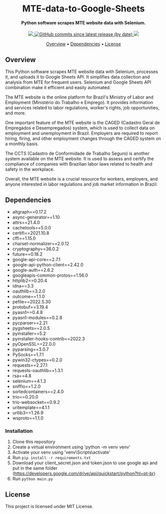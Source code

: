 <h1 align="center">
    MTE-data-to-Google-Sheets
    <br>
</h1>

<h4 align="center">Python software scrapes MTE website data with Selenium.</h4>

<p align="center">
    <a href="https://github.com/GOAguiar99/MTE-data-to-Google-Sheets">
        <img src="https://img.shields.io/badge/status-development-green?style=for-the-badge">
    </a>
    <a href="https://github.com/GOAguiar99/MTE-data-to-Google-Sheets/releases">
        <img alt="GitHub commits since latest release (by date)" src="https://img.shields.io/github/commits-since/GOAguiar99/MTE-data-to-Google-Sheets/latest?style=for-the-badge">
    </a>
    <a href="https://github.com/GOAguiar99/MTE-data-to-Google-Sheets/blob/master/LICENSE">
        <img src="https://img.shields.io/badge/license-MIT-yellow?style=for-the-badge">
    </a>
</p>

<p align="center">
    <a href="#overview">Overview</a> •
    <a href="#dependencies">Dependencies</a> •
    <a href="#license">License</a>
</p>

## Overview

This Python software scrapes MTE website data with Selenium, processes it, and uploads it to Google Sheets API. It simplifies data collection and analysis from MTE for frequent users. Selenium and Google Sheets API combination make it efficient and easily automated.

The MTE website is the online platform for Brazil's Ministry of Labor and Employment (Ministério do Trabalho e Emprego). It provides information and services related to labor regulations, worker's rights, job opportunities, and more.

One important feature of the MTE website is the CAGED (Cadastro Geral de Empregados e Desempregados) system, which is used to collect data on employment and unemployment in Brazil. Employers are required to report hiring, firing, and other employment changes through the CAGED system on a monthly basis.

The CCTS (Cadastro de Conformidade de Trabalho Seguro) is another system available on the MTE website. It is used to assess and certify the compliance of companies with Brazilian labor laws related to health and safety in the workplace.

Overall, the MTE website is a crucial resource for workers, employers, and anyone interested in labor regulations and job market information in Brazil.


## Dependencies

* altgraph==0.17.2
* async-generator==1.10
* attrs==21.4.0
* cachetools==5.0.0
* certifi==2021.10.8
* cffi==1.15.0
* charset-normalizer==2.0.12
* cryptography==36.0.2
* future==0.18.2
* google-api-core==2.7.1
* google-api-python-client==2.42.0
* google-auth==2.6.2
* googleapis-common-protos==1.56.0
* httplib2==0.20.4
* idna==3.3
* oauthlib==3.2.0
* outcome==1.1.0
* pefile==2022.5.30
* protobuf==3.19.4
* pyasn1==0.4.8
* pyasn1-modules==0.2.8
* pycparser==2.21
* pygsheets==2.0.5
* pyinstaller==5.2
* pyinstaller-hooks-contrib==2022.3
* pyOpenSSL==22.0.0
* pyparsing==3.0.7
* PySocks==1.7.1
* pywin32-ctypes==0.2.0
* requests==2.27.1
* requests-oauthlib==1.3.1
* rsa==4.8
* selenium==4.1.3
* sniffio==1.2.0
* sortedcontainers==2.4.0
* trio==0.20.0
* trio-websocket==0.9.2
* uritemplate==4.1.1
* urllib3==1.26.9
* wsproto==1.1.0

### Installation

1. Clone this repository
2. Create a virtual environment using 'python -m venv venv'
3. Activate your venv using 'venv\Scripts\activate'
4. Run `pip install -r requirements.txt`
5. Download your client_secret.json and token.json to use google api and put in the same folder (https://developers.google.com/drive/api/quickstart/python?hl=pt-br)
6. Run `python main.py`


## License
This project is licensed under MIT License.
